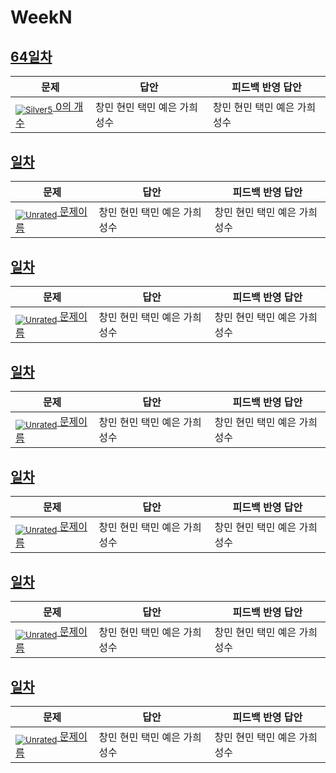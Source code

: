 [Unrated]: https://user-images.githubusercontent.com/33937365/126247607-85783912-c11a-4d50-ac36-8cc7dcb75cd2.png
[Bronze5]: https://user-images.githubusercontent.com/33937365/126247611-e362d727-17a4-4737-a232-5827e185ab7c.png
[Bronze4]: https://user-images.githubusercontent.com/33937365/126247612-89cbc675-e1d4-43a2-950b-1cb014dca697.png
[Bronze3]: https://user-images.githubusercontent.com/33937365/126247613-b8408610-7bc4-40f8-804f-a30a45ddbb68.png
[Bronze2]: https://user-images.githubusercontent.com/33937365/126247614-d85dc6ff-a520-4c00-82bd-eb593b156bd8.png
[Bronze1]: https://user-images.githubusercontent.com/33937365/126247616-04b2ab30-9891-4b7b-8cb4-38e99b97e834.png
[Silver5]: https://user-images.githubusercontent.com/33937365/126247618-38c5c905-672b-4d75-808e-8a7d45ea577d.png
[Silver4]: https://user-images.githubusercontent.com/33937365/126247620-ba2d1b96-b0aa-4b88-80c5-71569c69bbc3.png
[Silver3]: https://user-images.githubusercontent.com/33937365/126247621-1b55b7f4-3a79-4348-8a63-f00c1813853e.png
[Silver2]: https://user-images.githubusercontent.com/33937365/126247622-a83b30a9-6618-4593-b775-6f6730afd3f6.png
[Silver1]: https://user-images.githubusercontent.com/33937365/126247625-8d82f8ab-6f95-4ef8-a243-be31f548596e.png

# WeekN

## [64일차](Day64)

| 문제                 | 답안 | 피드백 반영 답안 |
| -------------------- | ---- | ---------------- |
| [<sub>![Silver5]</sub> 0의 개수](https://www.acmicpc.net/problem/11170) | 창민 현민 택민 예은 가희 성수 | 창민 현민 택민 예은 가희 성수             |

## [일차](Day)

| 문제                 | 답안 | 피드백 반영 답안 |
| -------------------- | ---- | ---------------- |
| [<sub>![Unrated]</sub> 문제이름](문제링크) | 창민 현민 택민 예은 가희 성수 | 창민 현민 택민 예은 가희 성수             |

## [일차](Day)

| 문제                 | 답안 | 피드백 반영 답안 |
| -------------------- | ---- | ---------------- |
| [<sub>![Unrated]</sub> 문제이름](문제링크) | 창민 현민 택민 예은 가희 성수 | 창민 현민 택민 예은 가희 성수             |

## [일차](Day)

| 문제                 | 답안 | 피드백 반영 답안 |
| -------------------- | ---- | ---------------- |
| [<sub>![Unrated]</sub> 문제이름](문제링크) | 창민 현민 택민 예은 가희 성수 | 창민 현민 택민 예은 가희 성수             |

## [일차](Day)

| 문제                 | 답안 | 피드백 반영 답안 |
| -------------------- | ---- | ---------------- |
| [<sub>![Unrated]</sub> 문제이름](문제링크) | 창민 현민 택민 예은 가희 성수 | 창민 현민 택민 예은 가희 성수             |

## [일차](Day)

| 문제                 | 답안 | 피드백 반영 답안 |
| -------------------- | ---- | ---------------- |
| [<sub>![Unrated]</sub> 문제이름](문제링크) | 창민 현민 택민 예은 가희 성수 | 창민 현민 택민 예은 가희 성수             |

## [일차](Day)

| 문제                 | 답안 | 피드백 반영 답안 |
| -------------------- | ---- | ---------------- |
| [<sub>![Unrated]</sub> 문제이름](문제링크) | 창민 현민 택민 예은 가희 성수 | 창민 현민 택민 예은 가희 성수             |
